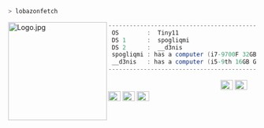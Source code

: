 ```zsh
> lobazonfetch
```

<img align="left" src="https://i.imgur.com/hgDMEgk.png" alt="Logo.jpg" width="200" /> 

```csharp
--------------------------------------------------------------------------
 OS        :  Tiny11
 DS 1      :  spogliqmi
 DS 2      :  __d3nis
 spogliqmi : has a computer (i7-9700F 32GB RTX2060) and a surface go 3
 __d3nis   : has a computer (i5-9th 16GB GTX1650) and a surface go 2
--------------------------------------------------------------------------
```

<p align="left">
  &nbsp; &nbsp; &nbsp; &nbsp; &nbsp;&nbsp; &nbsp; &nbsp; &nbsp; &nbsp;&nbsp; &nbsp; &nbsp; &nbsp; &nbsp; &nbsp; &nbsp; &nbsp; &nbsp; &nbsp; &nbsp;&nbsp; &nbsp; &nbsp; &nbsp; &nbsp;&nbsp; &nbsp; &nbsp; &nbsp; &nbsp;
  <img alt="#474342" src="https://via.placeholder.com/15/ADBAC7/000000?text=+" width="25" height="20" />
  <img alt="#fbedf6" src="https://via.placeholder.com/15/6CB6FF/000000?text=+" width="25" height="20" />
  <img alt="#c9594d" src="https://via.placeholder.com/15/F47067/000000?text=+" width="25" height="20" />
  <img alt="#f8b9b2" src="https://via.placeholder.com/15/DCBDFB/000000?text=+" width="25" height="20" />
  <img alt="#f8b9b2" src="https://via.placeholder.com/15/57ab5a/000000?text=+" width="25" height="20" />
</p>
